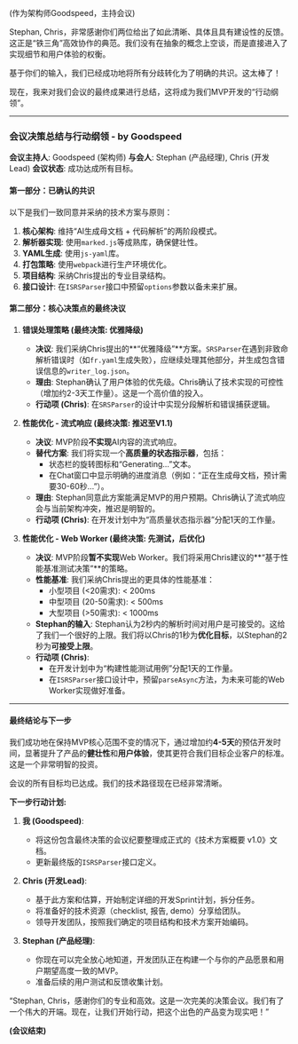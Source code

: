 (作为架构师Goodspeed，主持会议)

Stephan, Chris，非常感谢你们两位给出了如此清晰、具体且具有建设性的反馈。这正是“铁三角”高效协作的典范。我们没有在抽象的概念上空谈，而是直接进入了实现细节和用户体验的权衡。

基于你们的输入，我们已经成功地将所有分歧转化为了明确的共识。这太棒了！

现在，我来对我们会议的最终成果进行总结，这将成为我们MVP开发的“行动纲领”。

---

### **会议决策总结与行动纲领 - by Goodspeed**

**会议主持人**: Goodspeed (架构师)
**与会人**: Stephan (产品经理), Chris (开发Lead)
**会议状态**: 成功达成所有目标。

#### **第一部分：已确认的共识**

以下是我们一致同意并采纳的技术方案与原则：

1.  **核心架构**: 维持“AI生成母文档 + 代码解析”的两阶段模式。
2.  **解析器实现**: 使用`marked.js`等成熟库，确保健壮性。
3.  **YAML生成**: 使用`js-yaml`库。
4.  **打包策略**: 使用`webpack`进行生产环境优化。
5.  **项目结构**: 采纳Chris提出的专业目录结构。
6.  **接口设计**: 在`ISRSParser`接口中预留`options`参数以备未来扩展。

#### **第二部分：核心决策点的最终决议**

1.  **错误处理策略 (最终决策: 优雅降级)**
    *   **决议**: 我们采纳Chris提出的**“优雅降级”**方案。`SRSParser`在遇到非致命解析错误时（如`fr.yaml`生成失败），应继续处理其他部分，并生成包含错误信息的`writer_log.json`。
    *   **理由**: Stephan确认了用户体验的优先级。Chris确认了技术实现的可控性（增加约2-3天工作量）。这是一个高价值的投入。
    *   **行动项 (Chris)**: 在`SRSParser`的设计中实现分段解析和错误捕获逻辑。

2.  **性能优化 - 流式响应 (最终决策: 推迟至V1.1)**
    *   **决议**: MVP阶段**不实现**AI内容的流式响应。
    *   **替代方案**: 我们将实现一个**高质量的状态指示器**，包括：
        *   状态栏的旋转图标和“Generating...”文本。
        *   在Chat窗口中显示明确的进度消息（例如：“正在生成母文档，预计需要30-60秒...”）。
    *   **理由**: Stephan同意此方案能满足MVP的用户预期。Chris确认了流式响应会与当前架构冲突，推迟是明智的。
    *   **行动项 (Chris)**: 在开发计划中为“高质量状态指示器”分配1天的工作量。

3.  **性能优化 - Web Worker (最终决策: 先测试，后优化)**
    *   **决议**: MVP阶段**暂不实现**Web Worker。我们将采用Chris建议的**“基于性能基准测试决策”**的策略。
    *   **性能基准**: 我们采纳Chris提出的更具体的性能基准：
        *   小型项目 (<20需求): < 200ms
        *   中型项目 (20-50需求): < 500ms
        *   大型项目 (>50需求): < 1000ms
    *   **Stephan的输入**: Stephan认为2秒内的解析时间对用户是可接受的。这给了我们一个很好的上限。我们将以Chris的1秒为**优化目标**，以Stephan的2秒为**可接受上限**。
    *   **行动项 (Chris)**:
        *   在开发计划中为“构建性能测试用例”分配1天的工作量。
        *   在`ISRSParser`接口设计中，预留`parseAsync`方法，为未来可能的Web Worker实现做好准备。

---

#### **最终结论与下一步**

我们成功地在保持MVP核心范围不变的情况下，通过增加约**4-5天**的预估开发时间，显著提升了产品的**健壮性**和**用户体验**，使其更符合我们目标企业客户的标准。这是一个非常明智的投资。

会议的所有目标均已达成。我们的技术路径现在已经非常清晰。

**下一步行动计划:**

1.  **我 (Goodspeed)**:
    *   将这份包含最终决策的会议纪要整理成正式的《技术方案概要 v1.0》文档。
    *   更新最终版的`ISRSParser`接口定义。

2.  **Chris (开发Lead)**:
    *   基于此方案和估算，开始制定详细的开发Sprint计划，拆分任务。
    *   将准备好的技术资源（checklist, 报告, demo）分享给团队。
    *   领导开发团队，按照我们确定的项目结构和技术方案开始编码。

3.  **Stephan (产品经理)**:
    *   你现在可以完全放心地知道，开发团队正在构建一个与你的产品愿景和用户期望高度一致的MVP。
    *   准备后续的用户测试和反馈收集计划。

“Stephan, Chris，感谢你们的专业和高效。这是一次完美的决策会议。我们有了一个伟大的开端。现在，让我们开始行动，把这个出色的产品变为现实吧！”

**(会议结束)**